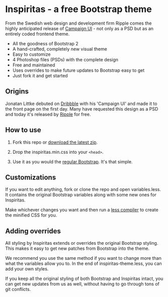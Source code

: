 # Inspiritas - a free Bootstrap theme 

From the Swedish web design and development firm Ripple comes the
highly anticipated release of <a href="#">Campaign UI</a> - not only as a
PSD but as an entirely coded frontend theme. 

- All the goodness of Bootstrap 2
- A hand-crafted, completely new visual theme
- Easy to customize
- 4 Photoshop files (PSDs) with the complete design
- Free and maintained
- Uses overrides to make future updates to Bootstrap easy to get
- Just fork it and get started

## Origins

Jonatan Littke debuted on <a href="#">Dribbble</a> with his 'Campaign UI'
and made it to the front page on the first day. Many have requested this
design as a PSD and today it's released by <a href="http://www.ripplehq.com">Ripple</a>
for free. 

## How to use

1. Fork this repo or <a href="#">download the latest zip</a>.

2. Drop the inspiritas.min.css into your `<head>`.

3. Use it as you would the <a href="http://twitter.github.com/bootstrap/">regular Bootstrap</a>. It's that simple.

## Customizations

If you want to edit anything, fork or clone the repo and open variables.less.
It contains the original Bootstrap variables along with some new ones for Inspiritas.

Make whichever changes you want and then run a <a href="#">less compiler</a> to create
the minified CSS for you.

## Adding overrides

All styling by Inspiritas extends or overrides the original Bootstrap styling. This makes
it easy to get new patches from Bootstrap into the theme.

We recommend you use the same method if you want to change more than what the variables 
allow you to. In the end of inspiritas-theme.less, you can add your own styles. 

If you keep all the original styling of both Bootstrap and Inspiritas intact, you can
get new updates from us as well, without having to go through tons of git conflicts.
